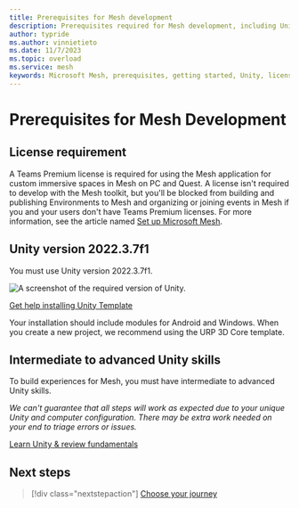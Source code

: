 ```yaml
---
title: Prerequisites for Mesh development
description: Prerequisites required for Mesh development, including Unity information.
author: typride
ms.author: vinnietieto
ms.date: 11/7/2023
ms.topic: overload
ms.service: mesh
keywords: Microsoft Mesh, prerequisites, getting started, Unity, license
---
```


# Prerequisites for Mesh Development

## License requirement

A Teams Premium license is required for using the Mesh application for custom immersive spaces in Mesh on PC and Quest. A license isn't required to develop with the Mesh toolkit, but you'll be blocked from building and publishing Environments to Mesh and organizing or joining events in Mesh if you and your users don't have Teams Premium licenses. For more information, see the article named [Set up Microsoft Mesh](../../Setup/Content/setup-m365-mesh.md).

## Unity version 2022.3.7f1

You must use Unity version 2022.3.7f1.

![A screenshot of the required version of Unity.](../../media/get-started-developing-mesh/image002.png)

[Get help installing Unity Template](https://docs.unity3d.com/hub/manual/InstallEditors.html)

Your installation should include modules for Android and Windows. When you create a new project, we recommend using the URP 3D Core template.

## Intermediate to advanced Unity skills

To build experiences for Mesh, you must have intermediate to advanced Unity skills.

*We can't guarantee that all steps will work as expected due to your unique Unity and computer configuration. There may be extra work needed on your end to triage errors or issues.*

[Learn Unity & review fundamentals](https://learn.unity.com/)

## Next steps

> [!div class="nextstepaction"]
> [Choose your journey](choose-your-journey.md)
